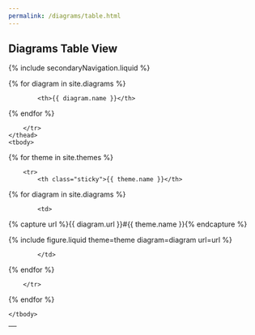 ```yaml
---
permalink: /diagrams/table.html
---
```

## Diagrams Table View

{% include secondaryNavigation.liquid %}

<table class="image-gallery">
    <thead class="sticky">
        <tr>
            <th></th>

{% for diagram in site.diagrams %}

            <th>{{ diagram.name }}</th>

{% endfor %}

        </tr>
    </thead>
    <tbody>

{% for theme in site.themes %}

        <tr>
            <th class="sticky">{{ theme.name }}</th>

{% for diagram in site.diagrams %}

            <td>

{% capture url %}{{ diagram.url }}#{{ theme.name }}{% endcapture %}

{% include figure.liquid theme=theme diagram=diagram url=url %}

            </td>

{% endfor %}

        </tr>

{% endfor %}

    </tbody>
</table>
